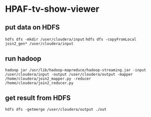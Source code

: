 # HPAF-tv-show-viewer

## put data on HDFS

`hdfs dfs -mkdir /user/cloudera/input`
`hdfs dfs -copyFromLocal join2_gen* /user/cloudera/input`

## run hadoop

`hadoop jar /usr/lib/hadoop-mapreduce/hadoop-streaming.jar -input /user/cloudera/input -output /user/cloudera/output -mapper /home/cloudera/join2_mapper.py -reducer /home/cloudera/join2_reducer.py`

## get result from HDFS

`hdfs dfs -getmerge /user/cloudera/output ./out`

